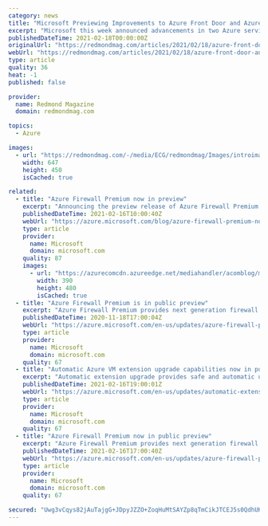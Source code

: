 ```yaml
---
category: news
title: "Microsoft Previewing Improvements to Azure Front Door and Azure Firewall"
excerpt: "Microsoft this week announced advancements in two Azure services that are used to add security for applications and content that touch the Internet."
publishedDateTime: 2021-02-18T00:00:00Z
originalUrl: "https://redmondmag.com/articles/2021/02/18/azure-front-door-and-azure-firewall.aspx"
webUrl: "https://redmondmag.com/articles/2021/02/18/azure-front-door-and-azure-firewall.aspx"
type: article
quality: 36
heat: -1
published: false

provider:
  name: Redmond Magazine
  domain: redmondmag.com

topics:
  - Azure

images:
  - url: "https://redmondmag.com/-/media/ECG/redmondmag/Images/introimages2014/140710REDMackieAzureMachine.jpg"
    width: 647
    height: 450
    isCached: true

related:
  - title: "Azure Firewall Premium now in preview"
    excerpt: "Announcing the preview release of Azure Firewall Premium. Azure Firewall Premium provides next-generation firewall capabilities that are required for highly sensitive and regulated environments."
    publishedDateTime: 2021-02-16T10:00:40Z
    webUrl: "https://azure.microsoft.com/blog/azure-firewall-premium-now-in-preview-2/"
    type: article
    provider:
      name: Microsoft
      domain: microsoft.com
    quality: 87
    images:
      - url: "https://azurecomcdn.azureedge.net/mediahandler/acomblog/media/Default/blog/1c0edfef-1adb-479a-95e5-5c26f5911c4a.png"
        width: 390
        height: 480
        isCached: true
  - title: "Azure Firewall Premium is in public preview"
    excerpt: "Azure Firewall Premium provides next generation firewall capabilities that are required for highly sensitive and regulated environments."
    publishedDateTime: 2020-11-18T17:00:04Z
    webUrl: "https://azure.microsoft.com/en-us/updates/azure-firewall-premium-public-preview/"
    type: article
    provider:
      name: Microsoft
      domain: microsoft.com
    quality: 67
  - title: "Automatic Azure VM extension upgrade capabilities now in public preview"
    excerpt: "Automatic extension upgrade provides safe and automatic upgrades for extensions on Azure virtual machines and virtual machine scale sets, keeping your environments more secure and up to date."
    publishedDateTime: 2021-02-16T19:00:01Z
    webUrl: "https://azure.microsoft.com/en-us/updates/automatic-extension-upgrade-now-in-preview/"
    type: article
    provider:
      name: Microsoft
      domain: microsoft.com
    quality: 67
  - title: "Azure Firewall Premium now in public preview"
    excerpt: "Azure Firewall Premium provides next generation firewall capabilities that are required for highly sensitive and regulated environments."
    publishedDateTime: 2021-02-16T17:00:40Z
    webUrl: "https://azure.microsoft.com/en-us/updates/azure-firewall-premium-now-in-public-preview/"
    type: article
    provider:
      name: Microsoft
      domain: microsoft.com
    quality: 67

secured: "Uwg3vCqys82jAuTajgG+JDpyJZZO+ZoqHuMtSAYZp8qTmCikJTCEJ5s0QdhUKO+Gm1auFAUqHDs3cG959YWJwAs4OYg38uyvVQpDluwk99ekZ+q8AL5Imac6awijt+KDcbfeuhwEcXGENXGlpvhRiAESNISJ54cYZ8stgMFfeAihcQdlIRgtE4m4jlXcLNqDGCzKq+TZYbrNkWTas7qZO//Vmnqv9LhogNiP2DCleq4r7XGOEA0xC5/EtSu5prFOGADhPRepnnyPnZcdd0un7RIgrHd5XcVB0Acg56csKcoPxbemwp6VgvhePQBt9wCsmxlBm4YwOXlrp1UXYm1TlD/uxT4MeBSp10ivn3J5bTs=;yMJODot/2WJssd3noej2vA=="
---
```


